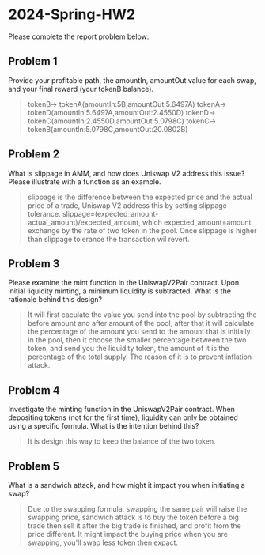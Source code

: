 # 2024-Spring-HW2

Please complete the report problem below:

## Problem 1
Provide your profitable path, the amountIn, amountOut value for each swap, and your final reward (your tokenB balance).

> tokenB-> tokenA(amountIn:5B,amountOut:5.6497A)
> tokenA-> tokenD(amountIn:5.6497A,amountOut:2.4550D)
> tokenD-> tokenC(amountIn:2.4550D,amountOut:5.0798C)
> tokenC-> tokenB(amountIn:5.0798C,amountOut:20.0802B)

## Problem 2
What is slippage in AMM, and how does Uniswap V2 address this issue? Please illustrate with a function as an example.

>   slippage is the difference between the expected price and the actual price of a trade, Uniswap V2 address this by setting slippage tolerance.
>   slippage=(expected_amount-actual_amount)/expected_amount, which expected_amount=amount exchange by the rate of two token in the pool. Once slippage is higher than slippage tolerance the transaction wil revert.

## Problem 3
Please examine the mint function in the UniswapV2Pair contract. Upon initial liquidity minting, a minimum liquidity is subtracted. What is the rationale behind this design?

>   It will first caculate the value you send into the pool by subtracting the before amount and after amount of the pool, after that it will calculate the percentage of the amount you send to the amount that is initially in the pool, then it choose the smaller percentage between the two token, and send you the liquidity token, the amount of it is the percentage of the total supply.
>   The reason of it is to prevent inflation attack. 


## Problem 4
Investigate the minting function in the UniswapV2Pair contract. When depositing tokens (not for the first time), liquidity can only be obtained using a specific formula. What is the intention behind this?

>   It is design this way to keep the balance of the two token. 

## Problem 5
What is a sandwich attack, and how might it impact you when initiating a swap?

>   Due to the swapping formula, swapping the same pair will raise the swapping price, sandwich attack is to buy the token before a big trade then sell it after the big trade is finished, and profit from the price different.
>   It might impact the buying price when you are swapping, you'll swap less token then expact. 


